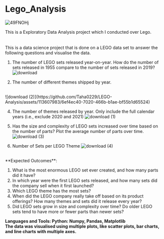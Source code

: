 # Lego_Analysis
![49FNOHj](https://github.com/Taha0229/LEGO-Analysis/assets/113607983/09d35243-abec-41af-a90b-bd23424a17bc)

This is a Exploratory Data Analysis project which I conducted over Lego.  
<br>
<br>
This is a data science project that is done on a LEGO data set to answer the following questions and visualise the data.
1.	The number of LEGO sets released year-on-year. How do the number of sets released in 1955 compare to the number of sets released in 2019?
   ![download](https://github.com/Taha0229/LEGO-Analysis/assets/113607983/29a1eed7-0c59-4b02-a5ea-2181f7d3f4b7)

2.	The number of different themes shipped by year.
   <br>
  	 ![download (2)](https://github.com/Taha0229/LEGO-Analysis/assets/113607983/6ef4ec40-7020-466b-b1ae-bf55b1d65524)

   
4.	The number of themes released by year. Only include the full calendar years (i.e., exclude 2020 and 2021)
   ![download (1)](https://github.com/Taha0229/LEGO-Analysis/assets/113607983/fcfa6b78-9c02-4b96-be3c-888e496525b7)

  
5.	Has the size and complexity of LEGO sets increased over time based on the number of parts? Plot the average number of parts over time.
   ![download (3)](https://github.com/Taha0229/LEGO-Analysis/assets/113607983/dbc8c6ea-e042-4940-bcf5-6423bf4e21dd)

6.	Number of Sets per LEGO Theme
   ![download (4)](https://github.com/Taha0229/LEGO-Analysis/assets/113607983/d342472c-b0c4-4738-b84b-9d6813dee189)
<br>
**Expected Outcomes**:

1. What is the most enormous LEGO set ever created, and how many parts did it have?
2. In which year were the first LEGO sets released, and how many sets did the company sell when it first launched?
3. Which LEGO theme has the most sets?
4. When did the LEGO company really take off based on its product offerings? How many themes and sets did it release every year?
5. Did LEGO sets grow in size and complexity over time? Do older LEGO sets tend to have more or fewer parts than newer sets?


**Languages and Tools: Python: Numpy, Pandas, Matplotlib** 
<br>
**The data was visualised using multiple plots, like scatter plots, bar charts, and line charts with multiple axes.**
